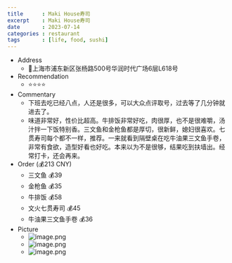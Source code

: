 ```yaml
---
title      : Maki House寿司
excerpt    : Maki House寿司
date       : 2023-07-14
categories : restaurant
tags       : [life, food, sushi]
---
```



- Address
	- 📍上海市浦东新区张杨路500号华润时代广场6层L618号
- Recommendation
	- ⭐️⭐️⭐️⭐️
- Commentary
	- 下班去吃已经八点，人还是很多，可以大众点评取号，过去等了几分钟就进去了。
	- 味道非常好，性价比超高。牛排饭非常好吃，肉很厚，也不是很难嚼，汤汁拌一下饭特别香。三文鱼和金枪鱼都是厚切，很新鲜，媳妇很喜欢。七贯寿司每个都不一样，推荐。一来就看到隔壁桌在吃牛油果三文鱼手卷，非常有食欲，造型好看也好吃。本来以为不是很够，结果吃到扶墙出。经常打卡，还会再来。
- Order (💰213 CNY)
	- 三文鱼 💰39
	- 金枪鱼 💰35
	- 牛排饭 💰58
	- 文火七贯寿司 💰45
	- 牛油果三文鱼手卷 💰36
- Picture
	- ![image.png](../assets/image_1689399786979_0.png)
	- ![image.png](../assets/image_1689399821221_0.png)
	- ![image.png](../assets/image_1689399847775_0.png)

